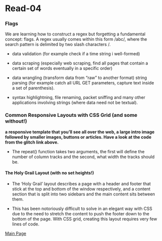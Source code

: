 # Read-04 

### Flags
We are learning how to construct a regex but forgetting a fundamental concept: flags.
A regex usually comes within this form /abc/, where the search pattern is delimited by two slash characters /.

* data validation (for example check if a time string i well-formed)

* data scraping (especially web scraping, find all pages that contain a certain set of words eventually in a specific order)

* data wrangling (transform data from “raw” to another format)
string parsing (for example catch all URL GET parameters, capture text inside a set of parenthesis).

* syntax highlightning, file renaming, packet sniffing and many other applications involving strings (where data need not be textual).

### Common Responsive Layouts with CSS Grid (and some without!)

**a responsive template that you’ll see all over the web, a large intro image followed by smaller images, buttons or articles. Have a look at the code from the glitch link above.**

* The repeat() function takes two arguments, the first will define the number of column tracks and the second, what width the tracks should be.

#### The Holy Grail Layout (with no set heights!)

* The ‘Holy Grail’ layout describes a page with a header and footer that stick at the top and bottom of the window respectively, and a content section that is split into two sidebars and the main content sits between them.

*  This has been notoriously difficult to solve in an elegant way with CSS due to the need to stretch the content to push the footer down to the bottom of the page. With CSS grid, creating this layout requires very few lines of code.


[Main Page](https://thaerm94.github.io/reading-notes301)